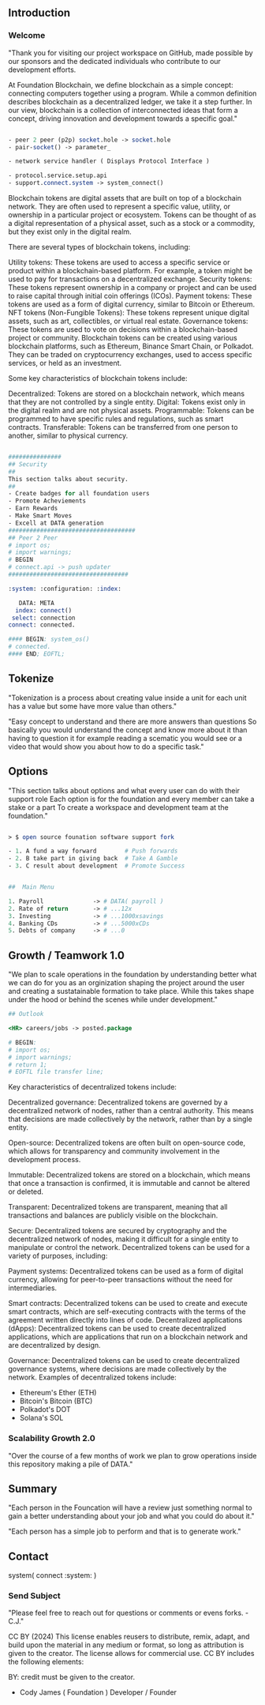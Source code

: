 
## Introduction
### Welcome
"Thank you for visiting our project workspace on GitHub, made possible by our sponsors and the dedicated individuals who contribute to our development efforts.

At Foundation Blockchain, we define blockchain as a simple concept: connecting computers together using a program. While a common definition describes blockchain as a decentralized ledger, we take it a step further. In our view, blockchain is a collection of interconnected ideas that form a concept, driving innovation and development towards a specific goal."

```perl

- peer 2 peer (p2p) socket.hole -> socket.hole
- pair-socket() -> parameter_

- network service handler ( Displays Protocol Interface )

- protocol.service.setup.api
- support.connect.system -> system_connect()

```
Blockchain tokens are digital assets that are built on top of a blockchain network. They are often used to represent a specific value, utility, or ownership in a particular project or ecosystem. Tokens can be thought of as a digital representation of a physical asset, such as a stock or a commodity, but they exist only in the digital realm.

There are several types of blockchain tokens, including:

Utility tokens: These tokens are used to access a specific service or product within a blockchain-based platform. For example, a token might be used to pay for transactions on a decentralized exchange.
Security tokens: These tokens represent ownership in a company or project and can be used to raise capital through initial coin offerings (ICOs).
Payment tokens: These tokens are used as a form of digital currency, similar to Bitcoin or Ethereum.
NFT tokens (Non-Fungible Tokens): These tokens represent unique digital assets, such as art, collectibles, or virtual real estate.
Governance tokens: These tokens are used to vote on decisions within a blockchain-based project or community.
Blockchain tokens can be created using various blockchain platforms, such as Ethereum, Binance Smart Chain, or Polkadot. They can be traded on cryptocurrency exchanges, used to access specific services, or held as an investment.

Some key characteristics of blockchain tokens include:

Decentralized: Tokens are stored on a blockchain network, which means that they are not controlled by a single entity.
Digital: Tokens exist only in the digital realm and are not physical assets.
Programmable: Tokens can be programmed to have specific rules and regulations, such as smart contracts.
Transferable: Tokens can be transferred from one person to another, similar to physical currency.
```perl

###############
## Security 
##
This section talks about security.
##
- Create badges for all foundation users
- Promote Acheviements
- Earn Rewards
- Make Smart Moves
- Excell at DATA generation
####################################
## Peer 2 Peer
# import os;
# import warnings;
# BEGIN
# connect.api -> push updater
##################################

:system: :configuration: :index:

   DATA: META 
  index: connect()
 select: connection
connect: connected.

#### BEGIN: system_os()
# connected.
#### END; EOFTL;

```


## Tokenize

"Tokenization is a process about creating value inside a unit
for each unit has a value but some have more value than others."

"Easy concept to understand and there are more answers than questions
So basically you would understand the concept and know more about it than
having to question it for example reading a scematic you would see 
or a video that would show you about how to do a specific task."


## Options

"This section talks about options and what every user can do with their support role
Each option is for the foundation and every member can take a stake or a part
To create a workspace and development team at the foundation."

```perl

> $ open source founation software support fork

- 1. A fund a way forward        # Push forwards
- 2. B take part in giving back  # Take A Gamble
- 3. C result about development  # Promote Success

```

```perl

##  Main Menu

1. Payroll              -> # DATA( payroll )
2. Rate of return       -> # ...12x
3. Investing            -> # ...1000xsavings
4. Banking CDs          -> # ...5000xCDs
5. Debts of company     -> # ...0

```

## Growth / Teamwork 1.0

"We plan to scale operations in the foundation by understanding better what we can do for you as 
an orginization shaping the project around the user and creating a sustatainable formation to take place.
While this takes shape under the hood or behind the scenes while under development."

```perl
## Outlook

<HR> careers/jobs -> posted.package

# BEGIN:
# import os;
# import warnings;
# return 1;
# EOFTL file transfer line;
```
Key characteristics of decentralized tokens include:

Decentralized governance: Decentralized tokens are governed by a decentralized network of nodes, rather than a central authority. This means that decisions are made collectively by the network, rather than by a single entity.

Open-source: Decentralized tokens are often built on open-source code, which allows for transparency and community involvement in the development process.

Immutable: Decentralized tokens are stored on a blockchain, which means that once a transaction is confirmed, it is immutable and cannot be altered or deleted.

Transparent: Decentralized tokens are transparent, meaning that all transactions and balances are publicly visible on the blockchain.

Secure: Decentralized tokens are secured by cryptography and the decentralized network of nodes, making it difficult for a single entity to manipulate or control the network.
Decentralized tokens can be used for a variety of purposes, including:

Payment systems: Decentralized tokens can be used as a form of digital currency, allowing for peer-to-peer transactions without the need for intermediaries.

Smart contracts: Decentralized tokens can be used to create and execute smart contracts, which are self-executing contracts with the terms of the agreement written directly into lines of code.
Decentralized applications (dApps): Decentralized tokens can be used to create decentralized applications, which are applications that run on a blockchain network and are decentralized by design.

Governance: Decentralized tokens can be used to create decentralized governance systems, where decisions are made collectively by the network.
Examples of decentralized tokens include:

- Ethereum's Ether (ETH)
- Bitcoin's Bitcoin (BTC)
- Polkadot's DOT
- Solana's SOL

### Scalability Growth 2.0

"Over the course of a few months of work we plan to grow operations 
inside this repository making a pile of DATA."

## Summary

"Each person in the Founcation will have a review
just something normal to gain a better understanding
about your job and what you could do about it."

"Each person has a simple job to perform and that is to generate
work."

## Contact 

system( connect :system: )

### Send Subject

"Please feel free to reach out for questions or comments or evens forks. -C.J."


CC BY (2024)
This license enables reusers to distribute, remix, adapt, and build upon the material in any medium or format, so long as attribution is given to the creator. The license allows for commercial use. CC BY includes the following elements:

 BY: credit must be given to the creator.
 
- Cody James ( Foundation ) Developer / Founder
